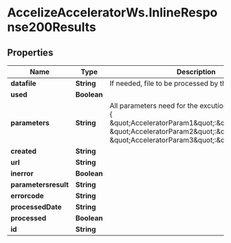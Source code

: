 # AccelizeAcceleratorWs.InlineResponse200Results

## Properties
Name | Type | Description | Notes
------------ | ------------- | ------------- | -------------
**datafile** | **String** | If needed, file to be processed by the accelerator. | [optional] 
**used** | **Boolean** |  | [optional] 
**parameters** | **String** | All parameters need for the excution in JSON format : {     \&quot;AcceleratorParam1\&quot;:\&quot;value1\&quot;,    \&quot;AcceleratorParam2\&quot;:\&quot;value2\&quot;,    \&quot;AcceleratorParam3\&quot;:\&quot;value3\&quot;} | [optional] 
**created** | **String** |  | [optional] 
**url** | **String** |  | [optional] 
**inerror** | **Boolean** |  | [optional] 
**parametersresult** | **String** |  | [optional] 
**errorcode** | **String** |  | [optional] 
**processedDate** | **String** |  | [optional] 
**processed** | **Boolean** |  | [optional] 
**id** | **String** |  | [optional] 


